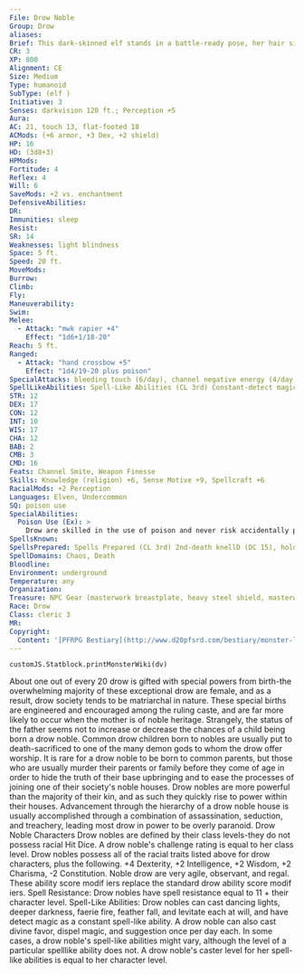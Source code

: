 ```yaml
---
File: Drow Noble
Group: Drow
aliases: 
Brief: This dark-skinned elf stands in a battle-ready pose, her hair silver and eyes white and pupilless.
CR: 3
XP: 800
Alignment: CE
Size: Medium
Type: humanoid
SubType: (elf )
Initiative: 3
Senses: darkvision 120 ft.; Perception +5
Aura: 
AC: 21, touch 13, flat-footed 18
ACMods: (+6 armor, +3 Dex, +2 shield)
HP: 16
HD: (3d8+3)
HPMods: 
Fortitude: 4
Reflex: 4
Will: 6
SaveMods: +2 vs. enchantment
DefensiveAbilities: 
DR: 
Immunities: sleep
Resist: 
SR: 14
Weaknesses: light blindness
Space: 5 ft.
Speed: 20 ft.
MoveMods: 
Burrow: 
Climb: 
Fly: 
Maneuverability: 
Swim: 
Melee: 
  - Attack: "mwk rapier +4"
    Effect: "1d6+1/18-20"
Reach: 5 ft.
Ranged: 
  - Attack: "hand crossbow +5"
    Effect: "1d4/19-20 plus poison"
SpecialAttacks: bleeding touch (6/day), channel negative energy (4/day, 2d6, DC 12), touch of chaos (6/day)
SpellLikeAbilities: Spell-Like Abilities (CL 3rd) Constant-detect magic At Will-dancing lights, deeper darkness, faerie fire, feather fall, levitate 1/day-divine favor, dispel magic, suggestion (DC 14)
STR: 12
DEX: 17
CON: 12
INT: 10
WIS: 17
CHA: 12
BAB: 2
CMB: 3
CMD: 16
Feats: Channel Smite, Weapon Finesse
Skills: Knowledge (religion) +6, Sense Motive +9, Spellcraft +6
RacialMods: +2 Perception
Languages: Elven, Undercommon
SQ: poison use
SpecialAbilities:
  Poison Use (Ex): >
    Drow are skilled in the use of poison and never risk accidentally poisoning themselves. Drow favor an insidious toxin that causes its victims to lapse into unconsciousness- this poison allows drow to capture slaves with great ease. Drow Poison-injury; save Fort DC 13; frequency 1/minute for 2 minutes; initial effect unconsciousness for 1 minute; secondary effect unconsciousness for 2d4 hours; cure 1 save.
SpellsKnown: 
SpellsPrepared: Spells Prepared (CL 3rd) 2nd-death knellD (DC 15), hold person (DC 15), silence (DC 15) 1st-bless, cause fear (DC 14), cure light wounds, protection from lawD 0-bleed (DC 13), detect poison, read magic, resistance
SpellDomains: Chaos, Death
Bloodline: 
Environment: underground
Temperature: any
Organization: 
Treasure: NPC Gear (masterwork breastplate, heavy steel shield, masterwork rapier, drow poison (4), potion of invisibility, scroll of dispel magic, wand of cure light wounds (CL 1st, 20 charges), 400 gp, other treasure)
Race: Drow
Class: cleric 3
MR: 
Copyright:
  Content: '[PFRPG Bestiary](http://www.d20pfsrd.com/bestiary/monster-listings/humanoids/elf/drow/drow/drow-noble)'
---
```

```dataviewjs
customJS.Statblock.printMonsterWiki(dv)
```
About one out of every 20 drow is gifted with special powers from birth-the overwhelming majority of these exceptional drow are female, and as a result, drow society tends to be matriarchal in nature. These special births are engineered and encouraged among the ruling caste, and are far more likely to occur when the mother is of noble heritage. Strangely, the status of the father seems not to increase or decrease the chances of a child being born a drow noble. Common drow children born to nobles are usually put to death-sacrificed to one of the many demon gods to whom the drow offer worship. It is rare for a drow noble to be born to common parents, but those who are usually murder their parents or family before they come of age in order to hide the truth of their base upbringing and to ease the processes of joining one of their society's noble houses. Drow nobles are more powerful than the majority of their kin, and as such they quickly rise to power within their houses. Advancement through the hierarchy of a drow noble house is usually accomplished through a combination of assassination, seduction, and treachery, leading most drow in power to be overly paranoid. Drow Noble Characters Drow nobles are defined by their class levels-they do not possess racial Hit Dice. A drow noble's challenge rating is equal to her class level. Drow nobles possess all of the racial traits listed above for drow characters, plus the following. +4 Dexterity, +2 Intelligence, +2 Wisdom, +2 Charisma, -2 Constitution. Noble drow are very agile, observant, and regal. These ability score modif iers replace the standard drow ability score modif iers. Spell Resistance: Drow nobles have spell resistance equal to 11 + their character level. Spell-Like Abilities: Drow nobles can cast dancing lights, deeper darkness, faerie fire, feather fall, and levitate each at will, and have detect magic as a constant spell-like ability. A drow noble can also cast divine favor, dispel magic, and suggestion once per day each. In some cases, a drow noble's spell-like abilities might vary, although the level of a particular spelllike ability does not. A drow noble's caster level for her spell-like abilities is equal to her character level.
